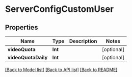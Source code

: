 # ServerConfigCustomUser

## Properties
Name | Type | Description | Notes
------------ | ------------- | ------------- | -------------
**videoQuota** | **Int** |  | [optional] 
**videoQuotaDaily** | **Int** |  | [optional] 

[[Back to Model list]](../README.md#documentation-for-models) [[Back to API list]](../README.md#documentation-for-api-endpoints) [[Back to README]](../README.md)


